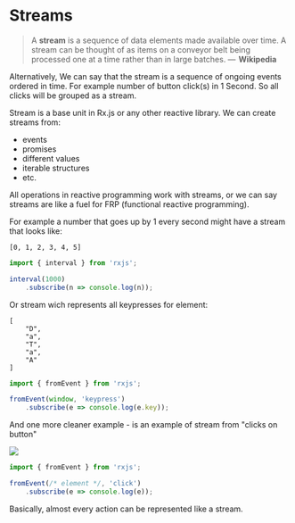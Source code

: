 # Streams

>A **stream** is a sequence of data elements made available over time. A stream can be thought of as items on a conveyor belt being processed one at a time rather than in large batches. —  **Wikipedia**

Alternatively, We can say that the stream is a sequence of ongoing events ordered in time. For example number of button click(s) in 1 Second. So all clicks will be grouped as a stream.

Stream is a base unit in Rx.js or any other reactive library. We can create streams from:
- events
- promises
- different values
- iterable structures
- etc.

All operations in reactive programming work with streams, or we can say streams are like a fuel for FRP (functional reactive programming).

For example a number that goes up by 1 every second might have a stream that looks like:
```
[0, 1, 2, 3, 4, 5]
```

```javascript
import { interval } from 'rxjs';

interval(1000)
    .subscribe(n => console.log(n));
```

Or stream wich represents all keypresses for element:
```
[
    "D",
    "a",
    "T",
    "a",
    "A"
]
```

```javascript
import { fromEvent } from 'rxjs';

fromEvent(window, 'keypress')
    .subscribe(e => console.log(e.key));
```

And one more cleaner example - is an example of stream from "clicks on button"

![](https://camo.githubusercontent.com/36c0a9ffd8ed22236bd6237d44a1d3eecbaec336/687474703a2f2f692e696d6775722e636f6d2f634c344d4f73532e706e67)


```javascript
import { fromEvent } from 'rxjs';

fromEvent(/* element */, 'click')
    .subscribe(e => console.log(e));
```

Basically, almost every action can be represented like a stream.